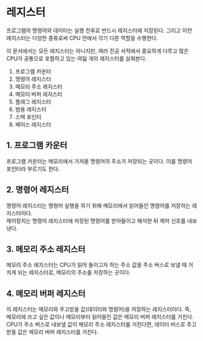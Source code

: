 # 레지스터

프로그램의 명령어와 데이터는 실행 전후로 반드시 레지스터에 저장된다. 그리고 이런 레지스터는 다양한 종류로써 CPU 안에서 각기 다른 역할을 수행한다. 

이 문서에서는 모든 레지스터는 아니지만, 여러 전공 서적에서 중요하게 다루고 많은 CPU가 공통으로 포함하고 있는 여덟 개의 레지스터를 살펴본다. 

1. 프로그램 카운터
2. 명령어 레지스터
3. 메모리 주소 레지스터
4. 메모리 버퍼 레지스터
5. 플래그 레지스터
6. 범용 레지스터
7. 스택 포인터
8. 베이스 레지스터

## 1. 프로그램 카운터

프로그램 카운터는 메모리에서 가져올 명령어의 주소가 저장되는 곳이다. 이를 명령어 포인터라 부르기도 한다.

## 2. 명령어 레지스터

명령어 레지스터는 명령어 실행을 하기 위해 메모리에서 읽어들인 명령어를 저장하는 레지스터이다.  
제어장치는 명령어 레지스터에 저장된 명령어를 받아들이고 해석한 뒤 제어 신호를 내보낸다.

## 3. 메모리 주소 레지스터

메모리 주소 레지스터는 CPU가 읽어 들이고자 하는 주소 값을 주소 버스로 보낼 때 거치게 되는 레지스터로, 메모리의 주소를 저장하는 곳이다.

## 4. 메모리 버퍼 레지스터

이 레지스터는 메모리와 주고받을 값(데이터와 명령어)을 저장하는 레지스터이다. 즉, 메모리에 쓰고 싶은 값이나 메모리부터 읽어들인 값은 메모리 버퍼 레지스터를 거친다.   
CPU가 주소 버스로 내보낼 값이 메모리 주소 레지스터를 거친다면, 데이터 버스로 주고받을 값은 메모리 버퍼 레지스터를 거친다.

